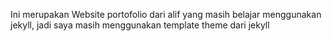 Ini merupakan Website portofolio dari alif yang masih belajar menggunakan jekyll, jadi saya masih menggunakan template theme dari jekyll
